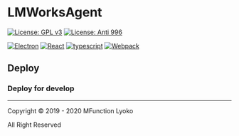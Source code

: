 # LMWorksAgent

[![License: GPL v3](https://img.shields.io/github/license/MFunction96/Lyoko.svg)](https://github.com/MFunction96/Lyoko/blob/master/LICENCE)
[![License: Anti 996](https://img.shields.io/badge/license-Anti%20996-red.svg)](https://github.com/996icu/996.ICU/blob/master/LICENSE)

[![Electron](https://img.shields.io/npm/v/electron.svg?label=electron&style=flat-square&maxAge=3600&color=yellow)](https://github.com/electron/electron/releases)
[![React](https://img.shields.io/npm/v/react.svg?label=react&style=flat-square&maxAge=3600&color=blue)](https://github.com/facebook/react/releases)
[![typescript](https://img.shields.io/npm/v/typescript.svg?label=typescript&style=flat-square&maxAge=3600&color=blueviolet)](https://github.com/microsoft/TypeScript/releases)
[![Webpack](https://img.shields.io/npm/v/webpack.svg?label=webpack&style=flat-square&maxAge=3600&color=brightgreen)](https://github.com/webpack/webpack/releases)

## Deploy

### Deploy for develop


---

Copyright &copy; 2019 - 2020 MFunction Lyoko

All Right Reserved
